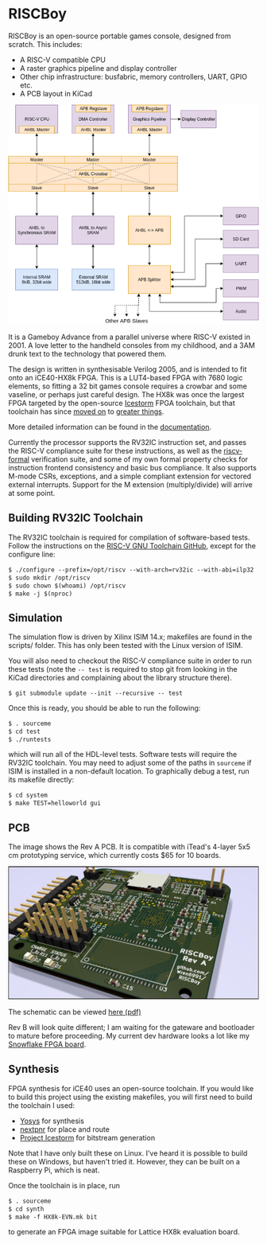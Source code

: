 RISCBoy
=======

RISCBoy is an open-source portable games console, designed from scratch. This includes:

- A RISC-V compatible CPU
- A raster graphics pipeline and display controller
- Other chip infrastructure: busfabric, memory controllers, UART, GPIO etc.
- A PCB layout in KiCad

![](doc/diagrams/system_arch.png)

It is a Gameboy Advance from a parallel universe where RISC-V existed in 2001. A love letter to the handheld consoles from my childhood, and a 3AM drunk text to the technology that powered them.

The design is written in synthesisable Verilog 2005, and is intended to fit onto an iCE40-HX8k FPGA. This is a LUT4-based FPGA with 7680 logic elements, so fitting a 32 bit games console requires a crowbar and some vaseline, or perhaps just careful design. The HX8k was once the largest FPGA targeted by the open-source [Icestorm](http://www.clifford.at/icestorm/) FPGA toolchain, but that toolchain has since [moved on](https://github.com/SymbiFlow/prjtrellis) to [greater things](https://github.com/SymbiFlow/prjxray).

More detailed information can be found in the [documentation](doc/riscboy_doc.pdf).

Currently the processor supports the RV32IC instruction set, and passes the RISC-V compliance suite for these instructions, as well as the [riscv-formal](https://github.com/SymbioticEDA/riscv-formal) verification suite, and some of my own formal property checks for instruction frontend consistency and basic bus compliance. It also supports M-mode CSRs, exceptions, and a simple compliant extension for vectored external interrupts. Support for the M extension (multiply/divide) will arrive at some point.

Building RV32IC Toolchain
-------------------------

The RV32IC toolchain is required for compilation of software-based tests. Follow the instructions on the [RISC-V GNU Toolchain GitHub](https://github.com/riscv/riscv-gnu-toolchain), except for the configure line:

```
$ ./configure --prefix=/opt/riscv --with-arch=rv32ic --with-abi=ilp32
$ sudo mkdir /opt/riscv
$ sudo chown $(whoami) /opt/riscv
$ make -j $(nproc)
```

Simulation
----------

The simulation flow is driven by Xilinx ISIM 14.x; makefiles are found in the scripts/ folder. This has only been tested with the Linux version of ISIM.

You will also need to checkout the RISC-V compliance suite in order to run these tests (note the `-- test` is required to stop git from looking in the KiCad directories and complaining about the library structure there).

```
$ git submodule update --init --recursive -- test
```

Once this is ready, you should be able to run the following:

```
$ . sourceme
$ cd test
$ ./runtests
```

which will run all of the HDL-level tests. Software tests will require the RV32IC toolchain. You may need to adjust some of the paths in `sourceme` if ISIM is installed in a non-default location. To graphically debug a test, run its makefile directly:

```
$ cd system
$ make TEST=helloworld gui
```

PCB
---

The image shows the Rev A PCB. It is compatible with iTead's 4-layer 5x5 cm prototyping service, which currently costs $65 for 10 boards.

![](board/board_render01.jpg)

The schematic can be viewed [here (pdf)](board/fpgaboy.pdf)

Rev B will look quite different; I am waiting for the gateware and bootloader to mature before proceeding. My current dev hardware looks a lot like my [Snowflake FPGA board](https://github.com/Wren6991/Snowflake-FPGA).

Synthesis
---------

FPGA synthesis for iCE40 uses an open-source toolchain. If you would like to build this project using the existing makefiles, you will first need to build the toolchain I used:

- [Yosys](https://github.com/yosyshq/yosys) for synthesis
- [nextpnr](https://github.com/YosysHQ/nextpnr) for place and route
- [Project Icestorm](http://www.clifford.at/icestorm/) for bitstream generation

Note that I have only built these on Linux. I've heard it is possible to build these on Windows, but haven't tried it. However, they can be built on a Raspberry Pi, which is neat.

Once the toolchain is in place, run

```
$ . sourceme
$ cd synth
$ make -f HX8k-EVN.mk bit
```

to generate an FPGA image suitable for Lattice HX8k evaluation board.
